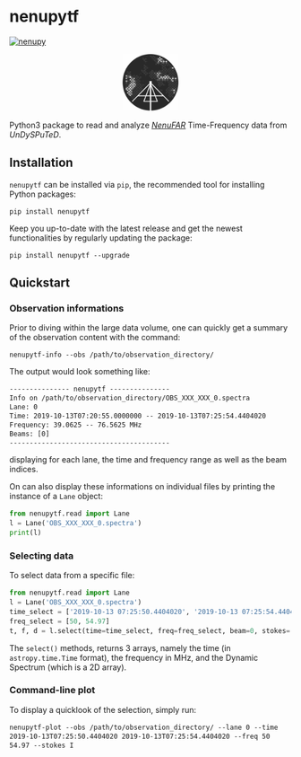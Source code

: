 # **nenupytf**

[![nenupy](https://img.shields.io/pypi/v/nenupytf.svg)](
    https://pypi.python.org/pypi/nenupytf)

<p align="center">
<img src="./Logo-NenuFAR-noir.svg" width="20%">
</p>

Python3 package to read and analyze [*NenuFAR*](https://nenufar.obs-nancay.fr/en/astronomer/) Time-Frequency data from *UnDySPuTeD*.

## Installation
`nenupytf` can be installed via `pip`, the recommended tool for installing Python packages:
```
pip install nenupytf
```
Keep you up-to-date with the latest release and get the newest functionalities by regularly updating the package:  
```
pip install nenupytf --upgrade
```

## Quickstart

### Observation informations
Prior to diving within the large data volume, one can quickly get a summary of the observation content with the command:
```
nenupytf-info --obs /path/to/observation_directory/
```
The output would look something like:
```
--------------- nenupytf ---------------
Info on /path/to/observation_directory/OBS_XXX_XXX_0.spectra
Lane: 0
Time: 2019-10-13T07:20:55.0000000 -- 2019-10-13T07:25:54.4404020
Frequency: 39.0625 -- 76.5625 MHz
Beams: [0]
----------------------------------------
```
displaying for each lane, the time and frequency range as well as the beam indices.

On can also display these informations on individual files by printing the instance of a `Lane` object:
```python
from nenupytf.read import Lane
l = Lane('OBS_XXX_XXX_0.spectra')
print(l)
```

### Selecting data
To select data from a specific file:
```python
from nenupytf.read import Lane
l = Lane('OBS_XXX_XXX_0.spectra')
time_select = ['2019-10-13 07:25:50.4404020', '2019-10-13 07:25:54.4404020']
freq_select = [50, 54.97]
t, f, d = l.select(time=time_select, freq=freq_select, beam=0, stokes='I')
```
The `select()` methods, returns 3 arrays, namely the time (in `astropy.time.Time` format), the frequency in MHz, and the Dynamic Spectrum (which is a 2D array).

### Command-line plot
To display a quicklook of the selection, simply run:
```
nenupytf-plot --obs /path/to/observation_directory/ --lane 0 --time 2019-10-13T07:25:50.4404020 2019-10-13T07:25:54.4404020 --freq 50 54.97 --stokes I
```